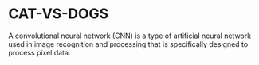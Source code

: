 # CAT-VS-DOGS

A convolutional neural network (CNN) is a type of artificial neural network used in image recognition and processing that is specifically designed to process pixel data.
